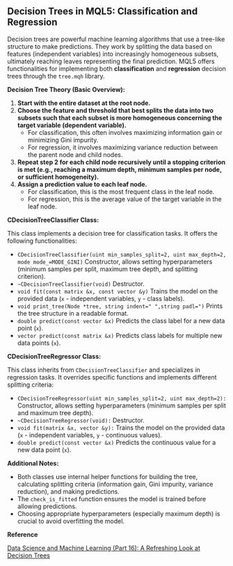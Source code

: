 ## Decision Trees in MQL5: Classification and Regression

Decision trees are powerful machine learning algorithms that use a tree-like structure to make predictions. They work by splitting the data based on features (independent variables) into increasingly homogeneous subsets, ultimately reaching leaves representing the final prediction. MQL5 offers functionalities for implementing both **classification** and **regression** decision trees through the `tree.mqh` library.

**Decision Tree Theory (Basic Overview):**

1. **Start with the entire dataset at the root node.**
2. **Choose the feature and threshold that best splits the data into two subsets such that each subset is more homogeneous concerning the target variable (dependent variable).**
    * For classification, this often involves maximizing information gain or minimizing Gini impurity.
    * For regression, it involves maximizing variance reduction between the parent node and child nodes.
3. **Repeat step 2 for each child node recursively until a stopping criterion is met (e.g., reaching a maximum depth, minimum samples per node, or sufficient homogeneity).**
4. **Assign a prediction value to each leaf node.**
    * For classification, this is the most frequent class in the leaf node.
    * For regression, this is the average value of the target variable in the leaf node.

**CDecisionTreeClassifier Class:**

This class implements a decision tree for classification tasks. It offers the following functionalities:

* `CDecisionTreeClassifier(uint min_samples_split=2, uint max_depth=2, mode mode_=MODE_GINI)` Constructor, allows setting hyperparameters (minimum samples per split, maximum tree depth, and splitting criterion).
* `~CDecisionTreeClassifier(void)` Destructor.
* `void fit(const matrix &x, const vector &y)` Trains the model on the provided data (`x` - independent variables, `y` - class labels).
* `void print_tree(Node *tree, string indent=" ",string padl=")` Prints the tree structure in a readable format.
* `double predict(const vector &x)` Predicts the class label for a new data point (`x`).
* `vector predict(const matrix &x)` Predicts class labels for multiple new data points (`x`).

**CDecisionTreeRegressor Class:**

This class inherits from `CDecisionTreeClassifier` and specializes in regression tasks. It overrides specific functions and implements different splitting criteria:

* `CDecisionTreeRegressor(uint min_samples_split=2, uint max_depth=2):` Constructor, allows setting hyperparameters (minimum samples per split and maximum tree depth).
* `~CDecisionTreeRegressor(void):` Destructor.
* `void fit(matrix &x, vector &y):` Trains the model on the provided data (`x` - independent variables, `y` - continuous values).
* `double predict(const vector &x)` Predicts the continuous value for a new data point (`x`).

**Additional Notes:**

* Both classes use internal helper functions for building the tree, calculating splitting criteria (information gain, Gini impurity, variance reduction), and making predictions.
* The `check_is_fitted` function ensures the model is trained before allowing predictions.
* Choosing appropriate hyperparameters (especially maximum depth) is crucial to avoid overfitting the model.

**Reference**

[Data Science and Machine Learning (Part 16): A Refreshing Look at Decision Trees](https://www.mql5.com/en/articles/13862)